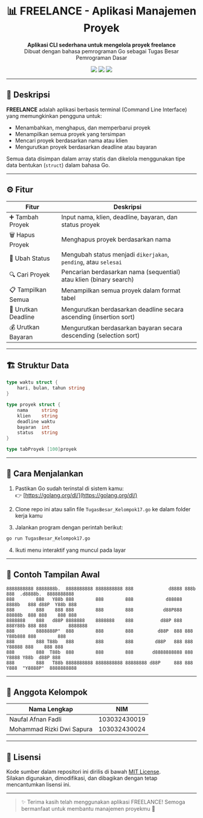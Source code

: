 
<h1 align="center">📊 FREELANCE - Aplikasi Manajemen Proyek</h1>
<p align="center">
  <strong>Aplikasi CLI sederhana untuk mengelola proyek freelance</strong><br>
  Dibuat dengan bahasa pemrograman Go sebagai Tugas Besar Pemrograman Dasar
</p>

<p align="center">
  <img src="https://img.shields.io/badge/Status-Selesai-brightgreen?style=flat-square"/>
  <img src="https://img.shields.io/badge/Bahasa-Go-blue?style=flat-square&logo=go"/>
  <img src="https://img.shields.io/badge/Lisensi-MIT-lightgrey?style=flat-square"/>
</p>

---

## 🧩 Deskripsi

**FREELANCE** adalah aplikasi berbasis terminal (Command Line Interface) yang memungkinkan pengguna untuk:

- Menambahkan, menghapus, dan memperbarui proyek
- Menampilkan semua proyek yang tersimpan
- Mencari proyek berdasarkan nama atau klien
- Mengurutkan proyek berdasarkan deadline atau bayaran

Semua data disimpan dalam array statis dan dikelola menggunakan tipe data bentukan (`struct`) dalam bahasa Go.

---

## ⚙️ Fitur

| Fitur                        | Deskripsi                                                                 |
|-----------------------------|--------------------------------------------------------------------------|
| ➕ Tambah Proyek             | Input nama, klien, deadline, bayaran, dan status proyek                  |
| 🗑️ Hapus Proyek             | Menghapus proyek berdasarkan nama                                        |
| 🔄 Ubah Status              | Mengubah status menjadi `dikerjakan`, `pending`, atau `selesai`          |
| 🔍 Cari Proyek              | Pencarian berdasarkan nama (sequential) atau klien (binary search)       |
| 📋 Tampilkan Semua          | Menampilkan semua proyek dalam format tabel                              |
| 📅 Urutkan Deadline         | Mengurutkan berdasarkan deadline secara ascending (insertion sort)       |
| 💰 Urutkan Bayaran          | Mengurutkan berdasarkan bayaran secara descending (selection sort)       |

---

## 🏗️ Struktur Data

```go
type waktu struct {
	hari, bulan, tahun string
}

type proyek struct {
	nama     string
	klien    string
	deadline waktu
	bayaran  int
	status   string
}

type tabProyek [100]proyek
```

---

## 🚀 Cara Menjalankan

1. Pastikan Go sudah terinstal di sistem kamu:  
   👉 [https://golang.org/dl/](https://golang.org/dl/)

2. Clone repo ini atau salin file `TugasBesar_Kelompok17.go` ke dalam folder kerja kamu

3. Jalankan program dengan perintah berikut:

```bash
go run TugasBesar_Kelompok17.go
```

4. Ikuti menu interaktif yang muncul pada layar

---

## 🧠 Contoh Tampilan Awal

```text
8888888888 8888888b.  8888888888 8888888888 888             d8888 888b    888  .d8888b.  8888888888 
888        888   Y88b 888        888        888            d88888 8888b   888 d88P  Y88b 888        
888        888    888 888        888        888           d88P888 88888b  888 888    888 888        
8888888    888   d88P 8888888    8888888    888          d88P 888 888Y88b 888 888        8888888    
888        8888888P"  888        888        888         d88P  888 888 Y88b888 888        888        
888        888 T88b   888        888        888        d88P   888 888  Y88888 888    888 888        
888        888  T88b  888        888        888       d8888888888 888   Y8888 Y88b  d88P 888        
888        888   T88b 8888888888 8888888888 88888888 d88P     888 888    Y888  "Y8888P"  8888888888 
```

---

## 👥 Anggota Kelompok

| Nama Lengkap              | NIM           |
|---------------------------|---------------|
| Naufal Afnan Fadli        | 103032430019  |
| Mohammad Rizki Dwi Sapura | 103032430024  |

---

## 📄 Lisensi

Kode sumber dalam repositori ini dirilis di bawah [MIT License](LICENSE).  
Silakan digunakan, dimodifikasi, dan dibagikan dengan tetap mencantumkan lisensi ini.

---

> ✨ Terima kasih telah menggunakan aplikasi FREELANCE! Semoga bermanfaat untuk membantu manajemen proyekmu 🚀
